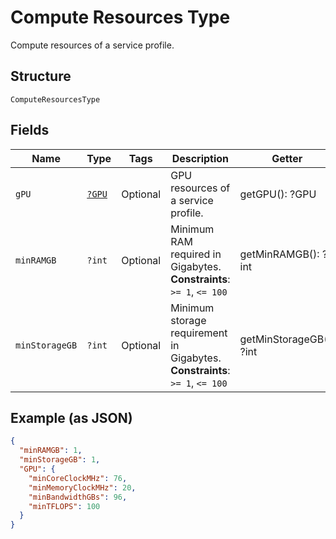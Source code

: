 
# Compute Resources Type

Compute resources of a service profile.

## Structure

`ComputeResourcesType`

## Fields

| Name | Type | Tags | Description | Getter | Setter |
|  --- | --- | --- | --- | --- | --- |
| `gPU` | [`?GPU`](../../doc/models/gpu.md) | Optional | GPU resources of a service profile. | getGPU(): ?GPU | setGPU(?GPU gPU): void |
| `minRAMGB` | `?int` | Optional | Minimum RAM required in Gigabytes.<br>**Constraints**: `>= 1`, `<= 100` | getMinRAMGB(): ?int | setMinRAMGB(?int minRAMGB): void |
| `minStorageGB` | `?int` | Optional | Minimum storage requirement in Gigabytes.<br>**Constraints**: `>= 1`, `<= 100` | getMinStorageGB(): ?int | setMinStorageGB(?int minStorageGB): void |

## Example (as JSON)

```json
{
  "minRAMGB": 1,
  "minStorageGB": 1,
  "GPU": {
    "minCoreClockMHz": 76,
    "minMemoryClockMHz": 20,
    "minBandwidthGBs": 96,
    "minTFLOPS": 100
  }
}
```

